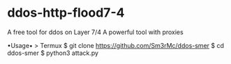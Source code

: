 # ddos-http-flood7-4
A free tool for ddos on Layer 7/4
A powerful tool with proxies

•Usage• > Termux
$ git clone https://github.com/Sm3rMc/ddos-smer
$ cd ddos-smer
$ python3 attack.py
